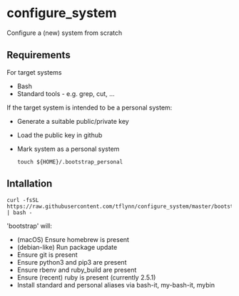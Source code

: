 # configure_system
Configure a (new) system from scratch

## Requirements

For target systems

* Bash
* Standard tools - e.g. grep, cut, ...

If the target system is intended to be a personal system:

* Generate a suitable public/private key
* Load the public key in github
* Mark system as a personal system

    `touch ${HOME}/.bootstrap_personal`

## Intallation

```
curl -fsSL  https://raw.githubusercontent.com/tflynn/configure_system/master/bootstrap | bash -
```

'bootstrap' will:

* (macOS) Ensure homebrew is present
* (debian-like) Run package update
* Ensure git is present
* Ensure python3 and pip3 are present
* Ensure rbenv and ruby_build are present
* Ensure (recent) ruby is present (currently 2.5.1)
* Install standard and personal aliases via bash-it, my-bash-it, mybin
